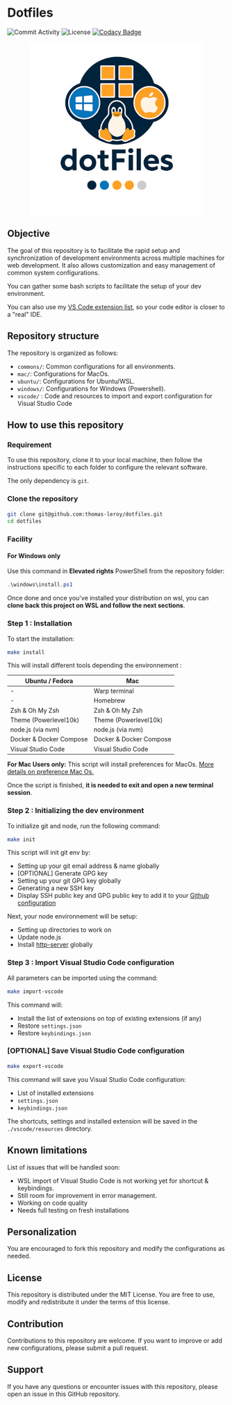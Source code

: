 # Dotfiles

![Commit Activity](https://img.shields.io/github/commit-activity/m/thomas-leroy/dotfiles)
![License](https://img.shields.io/github/license/thomas-leroy/dotfiles)
[![Codacy Badge](https://app.codacy.com/project/badge/Grade/6a363d98c12c4145a3a731baa8b6e34b)](https://app.codacy.com/gh/thomas-leroy/dotfiles/dashboard?utm_source=gh&utm_medium=referral&utm_content=&utm_campaign=Badge_grade)

<p align="center">
  <img src="https://github.com/thomas-leroy/dotfiles/blob/main/assets/logo.png" alt="Dotfiles Logo" style="display:block;margin:auto;width:400px;height:400px;object-fit:contain;">
</p>

## Objective

The goal of this repository is to facilitate the rapid setup and synchronization of development environments across multiple machines for web development. It also allows customization and easy management of common system configurations.

You can gather some bash scripts to facilitate the setup of your dev environment.

You can also use my [VS Code extension list](vscode/resources/features.md), so your code editor is closer to a "real" IDE.

## Repository structure

The repository is organized as follows:

- `commons/`: Common configurations for all environments.
- `mac/`: Configurations for MacOs.
- `ubuntu/`: Configurations for Ubuntu/WSL.
- `windows/`: Configurations for Windows (Powershell).
- `vscode/` : Code and resources to import and export configuration for Visual Studio Code

## How to use this repository

### Requirement

To use this repository, clone it to your local machine, then follow the instructions specific to each folder to configure the relevant software.

The only dependency is `git`.

### Clone the repository

```bash
git clone git@github.com:thomas-leroy/dotfiles.git
cd dotfiles
```

### Facility

#### For Windows only

Use this command in **Elevated rights** PowerShell from the repository folder:

```powershell
.\windows\install.ps1
```

Once done and once you've installed your distribution on wsl, you can **clone back this project on WSL and follow the next sections**.

### Step 1 : Installation

To start the installation:

```bash
make install
```

This will install different tools depending the environnement :

| Ubuntu / Fedora         | Mac                     |
|-------------------------|-------------------------|
| -                       | Warp terminal           |
| -                       | Homebrew                |
| Zsh & Oh My Zsh         | Zsh & Oh My Zsh         |
| Theme (Powerlevel10k)   | Theme (Powerlevel10k)   |
| node.js (via nvm)       | node.js (via nvm)       |
| Docker & Docker Compose | Docker & Docker Compose |
| Visual Studio Code      | Visual Studio Code      |

**For Mac Users only:** This script will install preferences for MacOs. [More details on preference Mac Os.](mac/preferences-mac.md)

Once the script is finished, **it is needed to exit and open a new terminal session**.

### Step 2 : Initializing the dev environment

To initialize git and node, run the following command:

```bash
make init
```

This script will init git env by:

- Setting up your git email address & name globally
- [OPTIONAL] Generate GPG key
- Setting up your git GPG key globally
- Generating a new SSH key
- Display SSH public key and GPG public key to add it to your [Github configuration](https://github.com/settings/keys)

Next, your node environnement will be setup:

- Setting up directories to work on
- Update node.js
- Install [http-server](https://www.npmjs.com/package/http-server) globally

### Step 3 : Import Visual Studio Code configuration

All parameters can be imported using the command:

```bash
make import-vscode
```

This command will:

- Install the list of extensions on top of existing extensions (if any)
- Restore `settings.json`
- Restore `keybindings.json`

### [OPTIONAL] Save Visual Studio Code configuration

```bash
make export-vscode
```

This command will save you Visual Studio Code configuration:

- List of installed extensions
- `settings.json`
- `keybindings.json`

The shortcuts, settings and installed extension will be saved in the `./vscode/resources` directory.

## Known limitations

List of issues that will be handled soon:

- WSL import of Visual Studio Code is not working yet for shortcut & keybindings.
- Still room for improvement in error management.
- Working on code quality
- Needs full testing on fresh installations

## Personalization

You are encouraged to fork this repository and modify the configurations as needed.

## License

This repository is distributed under the MIT License. You are free to use, modify and redistribute it under the terms of this license.

## Contribution

Contributions to this repository are welcome. If you want to improve or add new configurations, please submit a pull request.

## Support

If you have any questions or encounter issues with this repository, please open an issue in this GitHub repository.
